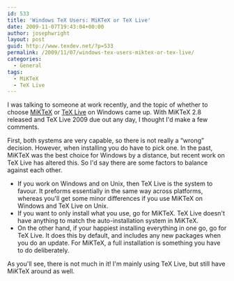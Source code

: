 ```yaml
---
id: 533
title: 'Windows TeX Users: MiKTeX or TeX Live'
date: 2009-11-07T19:43:04+00:00
author: josephwright
layout: post
guid: http://www.texdev.net/?p=533
permalink: /2009/11/07/windows-tex-users-miktex-or-tex-live/
categories:
  - General
tags:
  - MiKTeX
  - TeX Live
---
```

I was talking to someone at work recently, and the topic of whether to choose [MiKTeX](https://www.miktex.org/) or [TeX Live](https://tug.org/texlive/) on Windows came up. With MiKTeX 2.8 released and TeX Live 2009 due out any day, I thought I'd make a few comments.

First, both systems are very capable, so there is not really a “wrong” decision. However, when installing you do have to pick one. In the past, MiKTeX was the best choice for Windows by a distance, but recent work on TeX Live has altered this. So I'd say there are some factors to balance against each other.

- If you work on Windows and on Unix, then TeX Live is the system to favour. It preforms essentially in the same way across platforms, whereas you'll get some minor differences if you use MiKTeX on Windows and TeX Live on Unix.
- If you want to only install what you use, go for MiKTeX. TeX Live doesn't have anything to match the auto-installation system in MiKTeX.
- On the other hand, if your happiest installing everything in one go, go for TeX Live. It does this by default, and includes any new packages when you do an update. For MiKTeX, a full installation is something you have to do deliberately.

As you'll see, there is not much in it! I'm mainly using TeX Live, but still have MiKTeX around as well.
